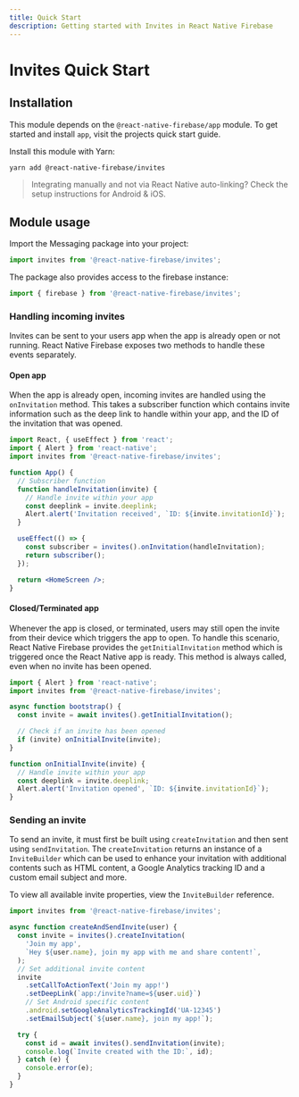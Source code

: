 ```yaml
---
title: Quick Start
description: Getting started with Invites in React Native Firebase
---
```


# Invites Quick Start

## Installation

This module depends on the `@react-native-firebase/app` module. To get started and install `app`,
visit the projects <Anchor version={false} group={false} href="/quick-start">quick start</Anchor> guide. 

Install this module with Yarn:

```bash
yarn add @react-native-firebase/invites
```

> Integrating manually and not via React Native auto-linking? Check the setup instructions for <Anchor version group href="/android">Android</Anchor> & <Anchor version group href="/ios">iOS</Anchor>.

## Module usage

Import the Messaging package into your project:

```js
import invites from '@react-native-firebase/invites';
```

The package also provides access to the firebase instance:

```js
import { firebase } from '@react-native-firebase/invites';
```

### Handling incoming invites

Invites can be sent to your users app when the app is already open or not running. React Native Firebase exposes
two methods to handle these events separately.

#### Open app

When the app is already open, incoming invites are handled using the `onInvitation` method. This takes a subscriber
function which contains invite information such as the deep link to handle within your app, and the ID of the invitation
that was opened.

```jsx
import React, { useEffect } from 'react';
import { Alert } from 'react-native';
import invites from '@react-native-firebase/invites';

function App() {
  // Subscriber function
  function handleInvitation(invite) {
    // Handle invite within your app
    const deeplink = invite.deeplink;
    Alert.alert('Invitation received', `ID: ${invite.invitationId}`);
  }

  useEffect(() => {
    const subscriber = invites().onInvitation(handleInvitation);
    return subscriber();
  });

  return <HomeScreen />;
}
```

#### Closed/Terminated app

Whenever the app is closed, or terminated, users may still open the invite from their device which triggers the app
to open. To handle this scenario, React Native Firebase provides the `getInitialInvitation` method which is triggered
once the React Native app is ready. This method is always called, even when no invite has been opened.

```jsx
import { Alert } from 'react-native';
import invites from '@react-native-firebase/invites';

async function bootstrap() {
  const invite = await invites().getInitialInvitation();

  // Check if an invite has been opened
  if (invite) onInitialInvite(invite);
}

function onInitialInvite(invite) {
  // Handle invite within your app
  const deeplink = invite.deeplink;
  Alert.alert('Invitation opened', `ID: ${invite.invitationId}`);
}
```

### Sending an invite

To send an invite, it must first be built using `createInvitation` and then sent using `sendInvitation`. The
`createInvitation` returns an instance of a `InviteBuilder` which can be used to enhance your invitation with additional
contents such as HTML content, a Google Analytics tracking ID and a custom email subject and more.

To view all available invite properties, view the <Anchor href="/reference/invitebuilder">`InviteBuilder`</Anchor> reference.

```js
import invites from '@react-native-firebase/invites';

async function createAndSendInvite(user) {
  const invite = invites().createInvitation(
    'Join my app',
    `Hey ${user.name}, join my app with me and share content!`,
  );
  // Set additional invite content
  invite
    .setCallToActionText('Join my app!')
    .setDeepLink(`app:/invite?name=${user.uid}`)
    // Set Android specific content
    .android.setGoogleAnalyticsTrackingId('UA-12345')
    .setEmailSubject(`${user.name}, join my app!`);

  try {
    const id = await invites().sendInvitation(invite);
    console.log(`Invite created with the ID:`, id);
  } catch (e) {
    console.error(e);
  }
}
```
